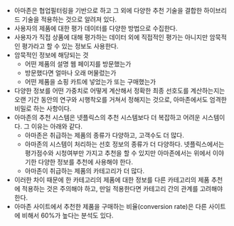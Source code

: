 * 아마존은 협업필터링을 기반으로 하고 그 외에 다양한 추천 기술을 결합한 하이브리드 기술을 적용하는 것으로 알려져 있다.
* 사용자의 제품에 대한 평가 데이터를 다양한 방법으로 수집한다.
* 사용자가 직접 상품에 대해 평가하는 데이터 외에 직접적인 평가는 아니지만 암묵적인 평가라고 할 수 있는 정보도 사용한다.
* 암묵적인 정보에 해당되는 것
  * 어떤 제품의 설명 웹 페이지를 방문했는가
  * 방문했다면 얼마나 오래 머물렀는가
  * 어떤 제품을 쇼핑 카트에 넣었는가 또는 구매했는가
* 다양한 정보를 어떤 가중치로 어떻게 계산해서 정확한 최종 선호도를 계산하는지는 오랜 기간 동안의 연구와 시행착오를 거쳐서 정해지는 것으로, 아마존에서도 엄격한 비밀로 하는 사항이다.
* 아마존의 추천 시스템은 넷플릭스의 추천 시스템보다 더 복잡하고 어려운 시스템이다. 그 이유는 아래와 같다.
  * 아마존은 취급하는 제품의 종류가 다양하고, 고객수도 더 많다.
  * 아마존의 시스템이 처리하는 선호 정보의 종류가 더 다양하다. 넷플릭스에서는 평가점수와 시청여부만 가지고 추천을 할 수 있지만 아마존에서는 위에서 이야기한 다양한 정보를 추천에 사용해야 한다.
  * 아마존이 취급하는 제품의 카테고리가 더 많다.
* 이러한 차이 때문에 한 카테고리의 제품에 대한 정보를 다른 카테고리의 제품 추천에 적용하는 것은 주의해야 하고, 만일 적용한다면 카테고리 간의 관계를 고려해야 한다.
* 아마존 사이트에서 추천한 제품을 구매하는 비율(conversion rate)은 다른 사이트에 비해서 60%가 높다는 분석도 있다.
